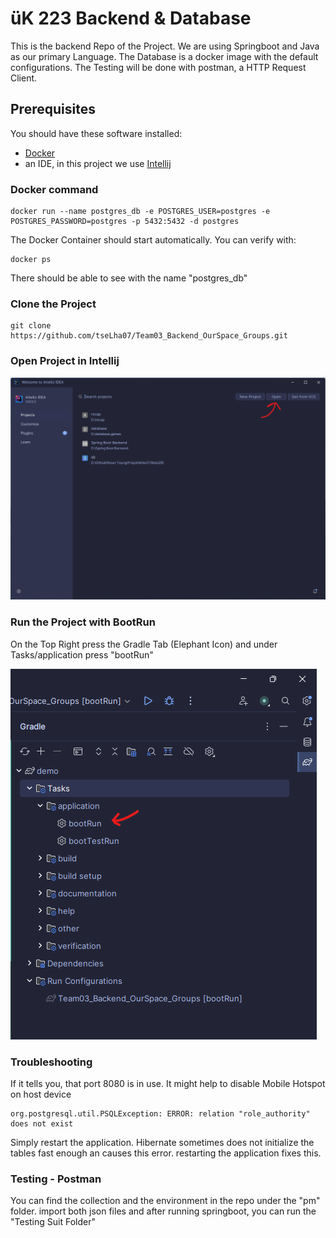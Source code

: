 # üK 223 Backend & Database

This is the backend Repo of the Project. We are using Springboot and Java as our primary Language. The Database is a docker image with the default configurations. The Testing will be done with postman, a HTTP Request Client.

## Prerequisites

You should have these software installed:

- [Docker](https://docs.docker.com/engine/install/)
- an IDE, in this project we use [Intellij](https://www.jetbrains.com/help/idea/installation-guide.html)

### Docker command
```
docker run --name postgres_db -e POSTGRES_USER=postgres -e POSTGRES_PASSWORD=postgres -p 5432:5432 -d postgres
```

The Docker Container should start automatically. You can verify with:

```
docker ps
```

There should be able to see with the name "postgres_db"

### Clone the Project

```
git clone https://github.com/tseLha07/Team03_Backend_OurSpace_Groups.git
```

### Open Project in Intellij
![Open Button on Top of the Intellij GUI](./Images/Screenshot%202023-09-07%20110800.png)

### Run the Project with BootRun

On the Top Right press the Gradle Tab (Elephant Icon) and under Tasks/application press "bootRun"

![Press bootRun Button](./Images/Screenshot%202023-09-07%20111017.png)

### Troubleshooting

If it tells you, that port 8080 is in use. It might help to disable Mobile Hotspot on host device

```
org.postgresql.util.PSQLException: ERROR: relation "role_authority" does not exist
```
Simply restart the application. Hibernate sometimes does not initialize the tables fast enough an causes this error. restarting the application fixes this.

### Testing - Postman

You can find the collection and the environment in the repo under the "pm" folder. import both json files and after running springboot, you can run the "Testing Suit Folder"

